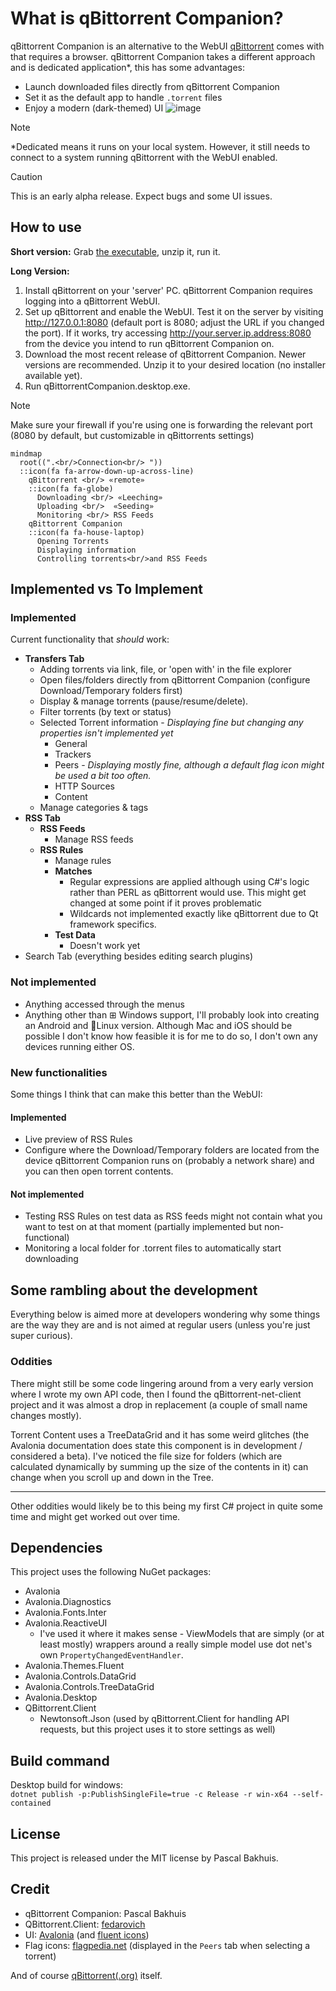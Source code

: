 ﻿# What is  qBittorrent Companion?
qBittorrent Companion is an alternative to the WebUI [qBittorrent](https://www.qbittorrent.org/) comes with that requires a browser. 
qBittorrent Companion takes a different approach and is dedicated application*,  this has some advantages:

* Launch downloaded files directly from qBittorrent Companion
* Set it as the default app to handle `.torrent` files 
* Enjoy a modern (dark-themed) UI
![image](https://i.imgur.com/qBNeqvu.gif)
>[!NOTE]
> *Dedicated means it runs on your local system. However, it still needs to connect to a system running qBittorrent with the WebUI enabled.

> [!CAUTION]
> This is an early alpha release. Expect bugs and some UI issues.

## How to use
**Short version:** Grab [the executable](https://github.com/Axeia/qBittorrentCompanion/releases/), unzip it, run it.

**Long Version:**
1. Install qBittorrent on your 'server' PC. qBittorrent Companion requires logging into a qBittorrent WebUI.
2. Set up qBittorrent and enable the WebUI. Test it on the server by visiting http://127.0.0.1:8080 (default port is 8080; adjust the URL if you changed the port).
If it works, try accessing http://your.server.ip.address:8080 from the device you intend to run qBittorrent Companion on.
3. Download the most recent release of qBittorrent Companion. Newer versions are recommended.
Unzip it to your desired location (no installer available yet).
4. Run qBittorrentCompanion.desktop.exe.
>[!NOTE]
> Make sure your firewall if you're using one is forwarding the relevant port (8080 by default, but customizable in qBittorrents settings)
```mermaid
mindmap
  root((".<br/>Connection<br/> "))
  ::icon(fa fa-arrow-down-up-across-line)
    qBittorrent <br/> «remote»
    ::icon(fa fa-globe)
      Downloading <br/> «Leeching»
      Uploading <br/>  «Seeding»
      Monitoring <br/> RSS Feeds
    qBittorrent Companion 
    ::icon(fa fa-house-laptop)
      Opening Torrents
      Displaying information
      Controlling torrents<br/>and RSS Feeds
```


## Implemented vs To Implement
### Implemented 
Current functionality that *should* work:
* **Transfers Tab**
	* Adding torrents via link, file, or 'open with' in the file explorer
	* Open files/folders directly from qBittorrent Companion (configure Download/Temporary folders first)
	* Display & manage torrents (pause/resume/delete).
	* Filter torrents (by text or status)
	* Selected Torrent information - *Displaying fine but changing any properties isn't implemented yet*
		* General 
		* Trackers
		* Peers - *Displaying mostly fine, although a default flag icon might be used a bit too often.*
		* HTTP Sources 
		* Content 
	* Manage categories & tags
* **RSS Tab**
	* **RSS Feeds**
		* Manage RSS feeds
	* **RSS Rules**
		* Manage rules
		* **Matches**
			* Regular expressions are applied although using C#'s logic rather than PERL as qBittorrent would use. This might get changed at some point if it proves problematic
			* Wildcards not implemented exactly like qBittorrent due to Qt framework specifics.
		* **Test Data**
			* Doesn't work yet
* Search Tab (everything besides editing search plugins)

### Not implemented
* Anything accessed through the menus
* Anything other than ⊞ Windows support, I'll probably look into creating an Android and 🐧Linux version. 
Although Mac and iOS should be possible I don't know how feasible it is for me to do so,  I don't own any devices running either OS.

### New functionalities
Some things I think that can make this better than the WebUI:
#### Implemented
* Live preview of RSS Rules
* Configure where the Download/Temporary folders are located from the device qBittorrent Companion runs on (probably a network share) and you can then open torrent contents.

#### Not implemented
* Testing RSS Rules on test data as RSS feeds might not contain what you want to test on at that moment (partially implemented but non-functional)
* Monitoring a local folder for .torrent files to automatically start downloading


## Some rambling about the development
Everything below is aimed more at developers wondering why some things are the way they are and is not aimed at regular users (unless you're just super curious).
### Oddities
There might still be some code lingering around from a very early version where I wrote my own API code, then I found the qBittorrent-net-client project and it was almost a drop in replacement (a couple of small name changes mostly).

Torrent Content uses a TreeDataGrid and it has some weird glitches (the Avalonia documentation does state this component is in development / considered a beta). I've noticed the file size for folders (which are calculated dynamically by summing up the size of the contents in it) can change when you scroll up and down in the Tree.
<hr/>

Other oddities would likely be to this being my first C# project in quite some time and might get worked out over time.


## Dependencies
This project uses the following NuGet packages:
* Avalonia
* Avalonia.Diagnostics
* Avalonia.Fonts.Inter
* Avalonia.ReactiveUI
	* I've used it where it makes sense - ViewModels that are simply (or at least mostly) wrappers around a really simple model use dot net's own `PropertyChangedEventHandler`.
* Avalonia.Themes.Fluent
* Avalonia.Controls.DataGrid
* Avalonia.Controls.TreeDataGrid
* Avalonia.Desktop
* QBittorrent.Client
	* Newtonsoft.Json (used by qBittorrent.Client for handling API requests, but this project uses it to store settings as well)

## Build command
Desktop build for windows:<br/>
```dotnet publish -p:PublishSingleFile=true -c Release -r win-x64 --self-contained```

## License
This project is released under the MIT license by Pascal Bakhuis.

## Credit
* qBittorrent Companion: Pascal Bakhuis 
* QBittorrent.Client: [fedarovich](https://github.com/fedarovich/qbittorrent-net-client)
* UI:  [Avalonia](https://avaloniaui.net/) (and [fluent icons](https://github.com/davidxuang/FluentIcons))
* Flag icons: [flagpedia.net](https://flagpedia.net/) (displayed in the `Peers` tab when selecting a torrent)

And of course [qBittorrent(.org)](https://www.qbittorrent.org/) itself. 